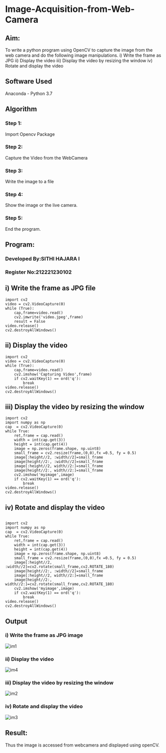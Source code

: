 # Image-Acquisition-from-Web-Camera
## Aim:
 
To write a python program using OpenCV to capture the image from the web camera and do the following image manipulations.
i) Write the frame as JPG 
ii) Display the video 
iii) Display the video by resizing the window
iv) Rotate and display the video

## Software Used
Anaconda - Python 3.7
## Algorithm
### Step 1:
Import Opencv Package

### Step 2:
Capture the Video from the WebCamera

### Step 3:
Write the image to a file

### Step 4:
Show the image or the live camera.

### Step 5:
End the program.

## Program:

### Developed By:SITHI HAJARA I
### Register No:212221230102

## i) Write the frame as JPG file
```
import cv2
video = cv2.VideoCapture(0)
while (True):
    cap,frame=video.read()
    cv2.imwrite('video.jpeg',frame) 
    result = False
video.release()
cv2.destroyAllWindows()
```

## ii) Display the video
```
import cv2
video = cv2.VideoCapture(0)
while (True):
    cap,frame=video.read()
    cv2.imshow('Capturing Video',frame)
    if cv2.waitKey(1) == ord('q'):
        break
video.release()
cv2.destroyAllWindows()
```

## iii) Display the video by resizing the window
```
import cv2
import numpy as np
cap  = cv2.VideoCapture(0)
while True:
    ret,frame = cap.read()
    width = int(cap.get(3))
    height = int(cap.get(4))
    image = np.zeros(frame.shape, np.uint8)
    small_frame = cv2.resize(frame,(0,0),fx =0.5, fy = 0.5)
    image[:height//2, :width//2]=small_frame
    image[height//2:, :width//2]=small_frame
    image[:height//2, width//2:]=small_frame
    image[height//2:, width//2:]=small_frame
    cv2.imshow('myimage',image)
    if cv2.waitKey(1) == ord('q'):
        break
video.release()
cv2.destroyAllWindows()
```

## iv) Rotate and display the video
```

import cv2
import numpy as np
cap  = cv2.VideoCapture(0)
while True:
    ret,frame = cap.read()
    width = int(cap.get(3))
    height = int(cap.get(4))
    image = np.zeros(frame.shape, np.uint8)
    small_frame = cv2.resize(frame,(0,0),fx =0.5, fy = 0.5)
    image[:height//2, :width//2]=cv2.rotate(small_frame,cv2.ROTATE_180)
    image[height//2:, :width//2]=small_frame
    image[:height//2, width//2:]=small_frame
    image[height//2:, width//2:]=cv2.rotate(small_frame,cv2.ROTATE_180)
    cv2.imshow('myimage',image)
    if cv2.waitKey(1) == ord('q'):
        break
video.release()
cv2.destroyAllWindows()
```

## Output

### i) Write the frame as JPG image
![im1](https://user-images.githubusercontent.com/94219582/226417499-45714c68-ab9e-4ecc-9b8e-626dff8c85e6.png)

### ii) Display the video

![im4](https://user-images.githubusercontent.com/94219582/226418619-20574a84-ef9e-4ae2-8f8f-56efb2cade37.png)
### iii) Display the video by resizing the window

![im2](https://user-images.githubusercontent.com/94219582/226417239-fd258ecf-95b7-4fec-80d2-3cda53ee9baa.png)


### iv) Rotate and display the video

![im3](https://user-images.githubusercontent.com/94219582/226417304-5ebac376-6b85-42de-9311-a4f404070fa7.png)

## Result:
Thus the image is accessed from webcamera and displayed using openCV.
